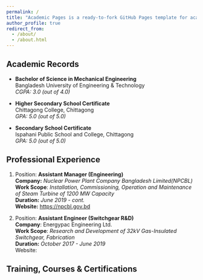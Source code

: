 ```yaml
---
permalink: /
title: "Academic Pages is a ready-to-fork GitHub Pages template for academic personal websites"
author_profile: true
redirect_from: 
  - /about/
  - /about.html
---
```


**Academic Records**
---

- **Bachelor of Science in Mechanical Engineering** 
<br> Bangladesh University of Engineering & Technology 
<br> *CGPA: 3.0 (out of 4.0)* 

- **Higher Secondary School Certificate**
<br> Chittagong College, Chittagong
<br> *GPA: 5.0 (out of 5.0)*

- **Secondary School Certificate**
<br> Ispahani Public School and College, Chittagong
<br> *GPA: 5.0 (out of 5.0)*

**Professional Experience**
---
1.  Position: **Assistant Manager (Engineering)**
    <br> **Company:** *Nuclear Power Plant Company Bangladesh Limited(NPCBL)* 
    <br> **Work Scope**: *Installation, Commissioning, Operation and Maintenance of Steam Turbine of 1200 MW Capacity*
    <br>**Duration:** *June 2019 - cont.*
    <br>**Website:** https://npcbl.gov.bd 

2.  Position: **Assistant Engineer (Switchgear R&D)**
    <br> **Company**: Energypac Engineering Ltd.
    <br> **Work Scope**: *Research and Development of 32kV Gas-Insulated Switchgear, Fabrication*
    <br> **Duration:** *October 2017 - June 2019*
    <br> Website:

Training, Courses & Certifications
---
